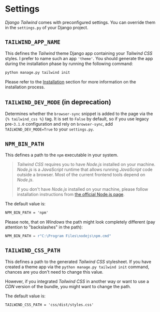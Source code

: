 # Settings

*Django Tailwind* comes with preconfigured settings.
You can override them in the `settings.py` of your Django project.

## `TAILWIND_APP_NAME`
This defines the *Tailwind* theme Django app containing your *Tailwind CSS* styles. I prefer to name such an app `'theme'`. You should generate the app during the installation phase by running the following command:
```html
python manage.py tailwind init
```
Please refer to the [Installation](installation.md) section for more information on the installation process.

## `TAILWIND_DEV_MODE` (in deprecation)
Determines whether the `browser-sync` snippet is added to the page via the `{% tailwind_css %}` tag. It is set to `False` by default, so
if you use legacy pre-`3.1.0` configuration and rely on `browser-sync`, add `TAILWIND_DEV_MODE=True` to your `settings.py`.

## `NPM_BIN_PATH`
This defines a path to the `npm` executable in your system.

> *Tailwind CSS* requires you to have *Node.js* installed on your machine.
> *Node.js* is a *JavaScript* runtime that allows running *JavaScript* code outside a browser. Most of the current frontend tools depend on *Node.js*.
>
> If you don't have *Node.js* installed on your machine, please follow installation instructions from [the official Node.js page](https://nodejs.org/).

The default value is:
```html
NPM_BIN_PATH = 'npm'
```

Please note, that on *Windows* the path might look completely different (pay attention to "backslashes" in the path):

```python
NPM_BIN_PATH = r"C:\Program Files\nodejs\npm.cmd"
```


## `TAILWIND_CSS_PATH`
This defines a path to the generated *Tailwind CSS* stylesheet. If you have created a theme app via the `python manage.py tailwind init` command,
chances are you don't need to change this value.

However, if you integrated *Tailwind CSS* in another way or want to use a *CDN* version of the bundle, you might want to change the path.

The default value is:
```html
TAILWIND_CSS_PATH = 'css/dist/styles.css'
```
